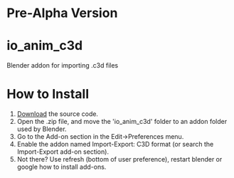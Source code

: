 # Pre-Alpha Version
# io_anim_c3d
Blender addon for importing .c3d files

# How to Install
1. [Download](https://github.com/MattiasFredriksson/io_anim_c3d/archive/master.zip) the source code.
2. Open the .zip file, and move the 'io_anim_c3d' folder to an addon folder used by Blender.
3. Go to the Add-on section in the Edit->Preferences menu.
4. Enable the addon named Import-Export: C3D format (or search the Import-Export add-on section).
5. Not there? Use refresh (bottom of user preference), restart blender or google how to install add-ons.

